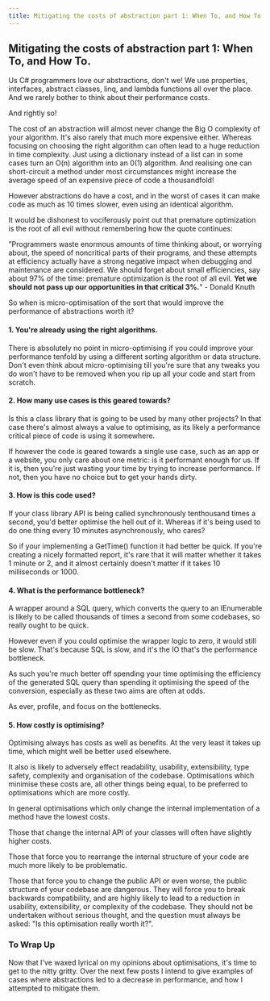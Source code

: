 ```yaml
---
title: Mitigating the costs of abstraction part 1: When To, and How To.
---
```

## Mitigating the costs of abstraction part 1: When To, and How To.

Us C# programmers love our abstractions, don't we! We use properties, interfaces, abstract classes, linq, and lambda functions all over the place. And we rarely bother to think about their performance costs.

And rightly so! 

The cost of an abstraction will almost never change the Big O complexity of your algorithm. It's also rarely that much more expensive either. Whereas focusing on choosing the right algorithm can often lead to a huge reduction in time complexity. Just using a dictionary instead of a list can in some cases turn an O(n) algorithm into an 0(1) algorithm. And realising one can short-circuit a method under most circumstances might increase the average speed of an expensive piece of code a thousandfold!

However abstractions do have a cost, and in the worst of cases it can make code as much as 10 times slower, even using an identical algorithm.

It would be dishonest to vociferously point out that premature optimization is the root of all evil without remembering how the quote continues:

"Programmers waste enormous amounts of time thinking about, or worrying about, the speed of noncritical parts of their programs, and these attempts at efficiency actually have a strong negative impact when debugging and maintenance are considered. We should forget about small efficiencies, say about 97% of the time: premature optimization is the root of all evil. **Yet we should not pass up our opportunities in that critical 3%.**" - Donald Knuth

So when is micro-optimisation of the sort that would improve the performance of abstractions worth it?

#### 1. You're already using the right algorithms.

There is absolutely no point in micro-optimising if you could improve your performance tenfold by using a different sorting algorithm or data structure. Don't even think about micro-optimising till you're sure that any tweaks you do won't have to be removed when you rip up all your code and start from scratch.

#### 2. How many use cases is this geared towards?

Is this a class library that is going to be used by many other projects? In that case there's almost always a value to optimising, as its likely a performance critical piece of code is using it somewhere.

If however the code is geared towards a single use case, such as an app or a website, you only care about one metric: is it performant enough for us. If it is, then you're just wasting your time by trying to increase performance. If not, then you have no choice but to get your hands dirty.

#### 3. How is this code used?

If your class library API is being called synchronously tenthousand times a second, you'd better optimise the hell out of it. Whereas if it's being used to do one thing every 10 minutes asynchronously, who cares?

So if your implementing a GetTime() function it had better be quick. If you're creating a nicely formatted report, it's rare that it will matter whether it takes 1 minute or 2, and it almost certainly doesn't matter if it takes 10 milliseconds or 1000.

#### 4. What is the performance bottleneck?

A wrapper around a SQL query,  which converts the query to an IEnumerable is likely to be called thousands of times a second from some codebases, so really ought to be quick.

However even if you could optimise the wrapper logic to zero, it would still be slow. That's because SQL is slow, and it's the IO that's the performance bottleneck.

As such you're much better off spending your time optimising the efficiency of the generated SQL query than spending it optimising the speed of the conversion, especially as these two aims are often at odds.

As ever, profile, and focus on the bottlenecks.

#### 5. How costly is optimising?

Optimising always has costs as well as benefits. At the very least it takes up time, which might well be better used elsewhere. 

It also is likely to adversely effect readability, usability, extensibility, type safety, complexity and organisation of the codebase. Optimisations which minimise these costs are, all other things being equal, to be preferred to optimisations which are more costly.

In general optimisations which only change the internal implementation of a method have the lowest costs.

Those that change the internal API of your classes will often have slightly higher costs.

Those that force you to rearrange the internal structure of your code are much more likely to be problematic.

Those that force you to change the public API or even worse, the public structure of your codebase are dangerous. They will force you to break backwards compatibility, and are highly likely to lead to a reduction in usability, extensibility, or complexity of the codebase. They should not be undertaken without serious thought, and the question must always be asked: "Is this optimisation really worth it?".

### To Wrap Up

Now that I've waxed lyrical on my opinions about optimisations, it's time to get to the nitty gritty. Over the next few posts I intend to give examples of cases where abstractions led to a decrease in performance, and how I attempted to mitigate them.
